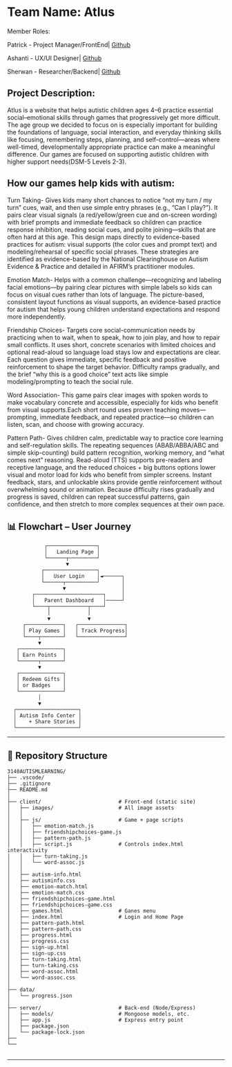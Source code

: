 # Team Name: Atlus

Member Roles:

Patrick - Project Manager/FrontEnd| [Github](https://github.com/ItzDJYP)

Ashanti - UX/UI Designer| [Github](https://github.com/ashantib102)

Sherwan - Researcher/Backend| [Github](https://github.com/Sheroka)

## Project Description:

Atlus is a website that helps autistic children ages 4–6 practice essential social–emotional skills through games that progressively get more difficult. The age group we decided to focus on is especially important for building the foundations of language, social interaction, and everyday thinking skills like focusing, remembering steps, planning, and self-control—areas where well-timed, developmentally appropriate practice can make a meaningful difference. Our games are focused on supporting autistic children with higher support needs(DSM-5 Levels 2-3). 

## How our games help kids with autism: 

Turn Taking- Gives kids many short chances to notice “not my turn / my turn” cues, wait, and then use simple entry phrases (e.g., “Can I play?”). It pairs clear visual signals (a red/yellow/green cue and on-screen wording) with brief prompts and immediate feedback so children can practice response inhibition, reading social cues, and polite joining—skills that are often hard at this age. This design maps directly to evidence-based practices for autism: visual supports (the color cues and prompt text) and modeling/rehearsal of specific social phrases. These strategies are identified as evidence-based by the National Clearinghouse on Autism Evidence & Practice and detailed in AFIRM’s practitioner modules. 

Emotion Match- Helps with a common challenge—recognizing and labeling facial emotions—by pairing clear pictures with simple labels so kids can focus on visual cues rather than lots of language. The picture-based, consistent layout functions as visual supports, an evidence-based practice for autism that helps young children understand expectations and respond more independently. 

Friendship Choices- Targets core social-communication needs  by practicing when to wait, when to speak, how to join play, and how to repair small conflicts. It uses short, concrete scenarios with limited choices and optional read-aloud so language load stays low and expectations are clear. Each question gives immediate, specific feedback and positive reinforcement to shape the target behavior. Difficulty ramps gradually, and the brief “why this is a good choice” text acts like simple modeling/prompting to teach the social rule. 

Word Association- This game pairs clear images with spoken words to make vocabulary concrete and accessible, especially for kids who benefit from visual supports.Each short round uses proven teaching moves—prompting, immediate feedback, and repeated practice—so children can listen, scan, and choose with growing accuracy.

Pattern Path- Gives children calm, predictable way to practice core learning and self-regulation skills. The repeating sequences (ABAB/ABBA/ABC and simple skip-counting) build pattern recognition, working memory, and “what comes next” reasoning. Read-aloud (TTS) supports pre-readers and receptive language, and the reduced choices + big buttons options lower visual and motor load for kids who benefit from simpler screens. Instant feedback, stars, and unlockable skins provide gentle reinforcement without overwhelming sound or animation. Because difficulty rises gradually and progress is saved, children can repeat successful patterns, gain confidence, and then stretch to more complex sequences at their own pace.


## 📊 Flowchart – User Journey

```plaintext
            ┌────────────────┐
            │   Landing Page │
            └──────┬─────────┘
                   ▼
           ┌─────────────────┐
           │   User Login    │◄──────┐
           └──────┬──────────┘       │
                  ▼                  │
        ┌──────────────────────┐     │
        │   Parent Dashboard   │─────┘
        └────┬────────────┬────┘
             │            │
             ▼            ▼
     ┌────────────┐   ┌───────────────┐
     │ Play Games │   │ Track Progress│
     └────┬───────┘   └───────────────┘
          ▼
   ┌──────────────┐
   │ Earn Points  │
   └──────┬───────┘
          ▼
   ┌──────────────┐
   │ Redeem Gifts │
   │ or Badges    │
   └──────────────┘
          │
          ▼
  ┌────────────────────┐
  │ Autism Info Center │
  │    + Share Stories │
  └────────────────────┘
```

---

## 📁 Repository Structure

```plaintext
3140AUTISMLEARNING/
├── .vscode/                        
├── .gitignore
├── README.md
│
├── client/                         # Front-end (static site)
│   ├── images/                     # All image assets
│   │
│   ├── js/                         # Game + page scripts
│   │   ├── emotion-match.js
│   │   ├── friendshipchoices-game.js
│   │   ├── pattern-path.js
│   │   ├── script.js               # Controls index.html interactivity 
│   │   ├── turn-taking.js
│   │   └── word-assoc.js
│   │
│   ├── autism-info.html
│   ├── autisminfo.css              
│   ├── emotion-match.html
│   ├── emotion-match.css
│   ├── friendshipchoices-game.html
│   ├── friendshipchoices-game.css
│   ├── games.html                  # Ganes menu
│   ├── index.html                  # Login and Home Page
│   ├── pattern-path.html
│   ├── pattern-path.css
│   ├── progress.html
│   ├── progress.css
│   ├── sign-up.html
│   ├── sign-up.css
│   ├── turn-taking.html
│   ├── turn-taking.css
│   ├── word-assoc.html
│   └── word-assoc.css
│
├── data/
│   └── progress.json               
│
├── server/                         # Back-end (Node/Express)
│   ├── models/                     # Mongoose models, etc.
│   ├── app.js                      # Express entry point
│   ├── package.json
│   └── package-lock.json
├──                 
└──         


```

---

